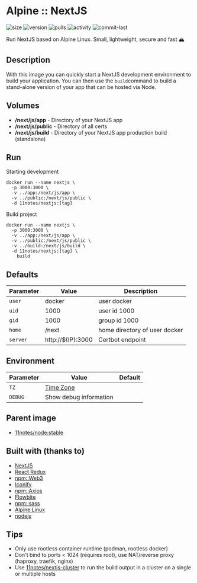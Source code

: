 # Alpine :: NextJS
![size](https://img.shields.io/docker/image-size/11notes/nextjs/14.1.0?color=0eb305) ![version](https://img.shields.io/docker/v/11notes/nextjs?color=eb7a09) ![pulls](https://img.shields.io/docker/pulls/11notes/nextjs?color=2b75d6) ![activity](https://img.shields.io/github/commit-activity/m/11notes/docker-nextjs?color=c91cb8) ![commit-last](https://img.shields.io/github/last-commit/11notes/docker-nextjs?color=c91cb8)

Run NextJS based on Alpine Linux. Small, lightweight, secure and fast 🏔️

## Description
With this image you can quickly start a NextJS development environment to build your application. You can then use the ```build```command to build a stand-alone version of your app that can be hosted via Node.

## Volumes
* **/next/js/app** - Directory of your NextJS app
* **/next/js/public** - Directory of all certs
* **/next/js/build** - Directory of your NextJS app production build (standalone)

## Run
Starting development
```shell
docker run --name nextjs \
  -p 3000:3000 \
  -v ../app:/next/js/app \
  -v ../public:/next/js/public \
  -d 11notes/nextjs:[tag]
```

Build project
```shell
docker run --name nextjs \
  -p 3000:3000 \
  -v ../app:/next/js/app \
  -v ../public:/next/js/public \
  -v ../build:/next/js/build \
  -d 11notes/nextjs:[tag] \
    build
```

## Defaults
| Parameter | Value | Description |
| --- | --- | --- |
| `user` | docker | user docker |
| `uid` | 1000 | user id 1000 |
| `gid` | 1000 | group id 1000 |
| `home` | /next | home directory of user docker |
| `server` | http://${IP}:3000 | Certbot endpoint |

## Environment
| Parameter | Value | Default |
| --- | --- | --- |
| `TZ` | [Time Zone](https://en.wikipedia.org/wiki/List_of_tz_database_time_zones) | |
| `DEBUG` | Show debug information | |

## Parent image
* [11notes/node:stable](https://hub.docker.com/r/11notes/node)

## Built with (thanks to)
* [NextJS](https://nextjs.org)
* [React Redux](https://react-redux.js.org)
* [npm::Web3](https://www.npmjs.com/package/web3)
* [Iconify](https://docs.iconify.design/icon-components/react)
* [npm::Axios](https://www.npmjs.com/package/axios)
* [Flowbite](https://www.flowbite-react.com/docs/getting-started/nextjs)
* [npm::sass](https://sass-lang.com)
* [Alpine Linux](https://alpinelinux.org)
* [nodejs](https://nodejs.org/en)

## Tips
* Only use rootless container runtime (podman, rootless docker)
* Don't bind to ports < 1024 (requires root), use NAT/reverse proxy (haproxy, traefik, nginx)
* Use [11notes/nextjs-cluster](https://github.com/11notes/docker-nextjs-cluster) to run the build output in a cluster on a single or multiple hosts